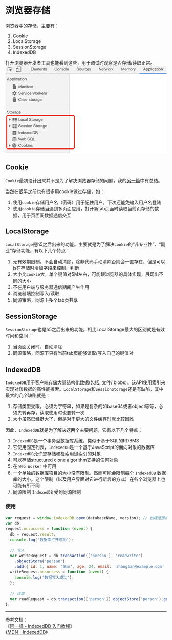 # 浏览器存储

浏览器中的存储，主要有：  

1. Cookie
2. LocalStorage
3. SessionStorage
4. IndexedDB

打开浏览器开发者工具也能看到这些，用于调试时观察是否存储/读取正常。  
![浏览器存储](https://github.com/shaoxi2093/blog/blob/master/assets/web-storage.png?raw=true)

## Cookie

`Cookie`最初设计出来并不是为了解决浏览器存储的问题，我的[另一篇](https://github.com/shaoxi2093/blog/blob/master/basis/%E6%B5%8F%E8%A7%88%E5%99%A8/5-cookie-session-token.md)中有总结。

当然在很早之前也有很多用cookie做过存储，如：  

1. 使用`cookie`存储用户名（密码）用于记住用户，下次还能免输入用户名登陆
2. 使用`cookie`存储当遇到多页面应用，打开新tab页面时读取当前页存储的数据，用于页面间数据通信交互

## LocalStorage

`LocalStorage`是h5之后出来的功能。主要就是为了解决`cookie`的“非专业性”、“副业”存储功能，有以下几个特点：  

1. 无有效期限制，不会自动清除，除非代码手动清除否则会一直存在，但是可以js在存储时增加字段来控制、判断
2. 大小比`cookie`大，单个键值对5M左右，可能跟浏览器的具体实现，展现出不同的大小
3. 不在用户端与服务器通信期间产生作用
4. 浏览器端控制写入/读取
5. 同源策略，同源下多个tab页共享

## SessionStorage

`SessionStorage`也是h5之后出来的功能。相比LocalStorage最大的区别就是有效时间和空间：  

1. 当页面关闭时，自动清除
2. 同源策略，同源下只有当前tab页能够读取/写入自己的键值对

## IndexedDB

`IndexedDB`用于客户端存储大量结构化数据(包括, 文件/ blobs)。该API使用索引来实现对该数据的高性能搜索。`LocalStorage`和`SessionStorage`还是有缺陷，其中最大的几个缺陷就是：  

1. 存储类型受限，必须为字符串，如果是复杂的如base64或者object等等，必须先转再存，读取使用时也要转一次
2. 大小虽然已经挺大了，但是对于更大的文件缓存时就比较困难

因此，`IndexedDB`就是为了解决这两个主要问题，它有以下几个特点：  

1. `IndexedDB`是一个事务型数据库系统，类似于基于SQL的RDBMS
2. 它使用固定列表，`IndexedDB`是一个基于JavaScript的面向对象的数据库
3. `IndexedDB`允许您存储和检索用键索引的对象
4. 可以存储structured clone algorithm支持的任何对象
5. 在 `Web Worker` 中可用
6. 一个单独的数据库项目的大小没有限制。然而可能会限制每个 `IndexedDB` 数据库的大小。这个限制（以及用户界面对它进行断言的方式）在各个浏览器上也可能有所不同
7. 同源限制 `IndexedDB` 受到同源限制

### 使用

```js
var request = window.indexedDB.open(databaseName, version); // 创建连接数据库请求
var db;
request.onsuccess = function (event) {
  db = request.result;
  console.log('数据库打开成功');

  // 写入
  var writeRequest = db.transaction(['person'], 'readwrite')
    .objectStore('person')
    .add({ id: 1, name: '张三', age: 24, email: 'zhangsan@example.com' });
  writeRequest.onsuccess = function (event) {
    console.log('数据写入成功');
  };

  // 读取
  var readRequest = db.transaction(['person']).objectStore('person').get(1);
};
```

---
参考文档：  
《[阮一峰 - IndexedDB 入门教程](http://www.ruanyifeng.com/blog/2018/07/indexeddb.html)》  
《[MDN - IndexedDB](https://developer.mozilla.org/zh-CN/docs/Web/API/IndexedDB_API)》